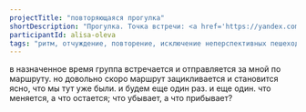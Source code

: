 ```yaml
---
projectTitle: "повторяющаяся прогулка"
shortDescription: "Прогулка. Точка встречи: <a href='https://yandex.com/maps/157/minsk/?ll=27.557962%2C53.916684&mode=search&sll=27.557203%2C53.917272&sspn=0.002135%2C0.000888&text=53.9169558%2C%2027.556858&z=18' target='_blank'>(53.9169558, 27.5568558)</a>"
participantId: alisa-oleva
tags: "ритм, отчуждение, повторение, исключение неперспективных пешеходов, совпадание"
---
```


в назначенное время группа встречается и отправляется за мной по маршруту. но довольно скоро маршрут зацикливается и становится ясно, что мы тут уже были. и будем еще один раз. и еще один. что меняется, а что остается; что убывает, а что прибывает?
